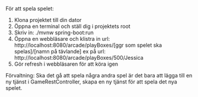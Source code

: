 För att spela spelet:
 1. Klona projektet till din dator
 2. Öppna en terminal och ställ dig i projektets root
 3. Skriv in: ./mvnw spring-boot:run
 4. Öppna en webbläsare och klistra in url:
 http://localhost:8080/arcade/playBoxes/[ggr som spelet ska spelas]/[namn på tävlande]
 ex på url:
 http://localhost:8080/arcade/playBoxes/500/Jessica
 5. Gör refresh i webbläsaren för att köra igen

Förvaltning:
Ska det gå att spela några andra spel är det bara att lägga till en ny tjänst i GameRestController,
skapa en ny tjänst för att spela det nya spelet.
